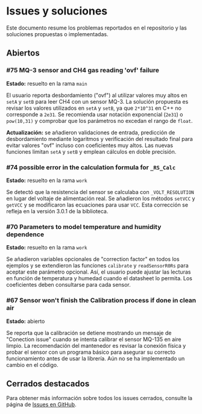 # Issues y soluciones

Este documento resume los problemas reportados en el repositorio y las soluciones propuestas o implementadas.

## Abiertos

### #75 MQ-3 sensor and CH4 gas reading 'ovf' failure
**Estado:** resuelto en la rama `main`

El usuario reporta desbordamiento ("ovf") al utilizar valores muy altos en `setA` y `setB` para leer CH4 con un sensor MQ-3. La solución propuesta es revisar los valores utilizados en `setA` y `setB`, ya que `2*10^31` en C++ no corresponde a `2e31`. Se recomienda usar notación exponencial (`2e31`) o `pow(10,31)` y comprobar que los parámetros no excedan el rango de `float`.

**Actualización:** se añadieron validaciones de entrada, predicción de desbordamiento mediante logaritmos y verificación del resultado final para evitar valores "ovf" incluso con coeficientes muy altos. Las nuevas funciones limitan `setA` y `setB` y emplean cálculos en doble precisión.

### #74 possible error in the calculation formula for `_RS_Calc`
**Estado:** resuelto en la rama `work`

Se detectó que la resistencia del sensor se calculaba con `_VOLT_RESOLUTION` en lugar del voltaje de alimentación real. Se añadieron los métodos `setVCC` y `getVCC` y se modificaron las ecuaciones para usar `VCC`. Esta corrección se refleja en la versión 3.0.1 de la biblioteca.

### #70 Parameters to model temperature and humidity dependence
**Estado:** resuelto en la rama `work`

Se añadieron variables opcionales de "correction factor" en todos los ejemplos y se extendieron las funciones `calibrate` y `readSensorR0Rs` para aceptar este parámetro opcional. Así, el usuario puede ajustar las lecturas en función de temperatura y humedad cuando el datasheet lo permita. Los coeficientes deben consultarse para cada sensor.

### #67 Sensor won't finish the Calibration process if done in clean air
**Estado:** abierto

Se reporta que la calibración se detiene mostrando un mensaje de "Conection issue" cuando se intenta calibrar el sensor MQ-135 en aire limpio. La recomendación del mantenedor es revisar la conexión física y probar el sensor con un programa básico para asegurar su correcto funcionamiento antes de usar la librería. Aún no se ha implementado un cambio en el código.


## Cerrados destacados

Para obtener más información sobre todos los issues cerrados, consulte la página de [Issues en GitHub](https://github.com/miguel5612/MQSensorsLib/issues?q=is%3Aissue+is%3Aclosed).

